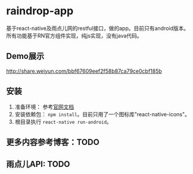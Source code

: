 # raindrop-app
基于react-native及雨点儿网的restful接口，做的app。目前只有android版本。所有功能基于RN官方组件实现，纯js实现，没有java代码。

## Demo展示
http://share.weiyun.com/bbf67609eef2f58b87ca79ce0cbf185b

## 安装
1. 准备环境： 参考[官网文档](https://facebook.github.io/react-native/docs/getting-started.html#content)
2. 安装依赖包： `npm install`。目前只用了一个图标库"react-native-icons"。
3. 根目录执行 `react-native run-android`。

## 更多内容参考博客：TODO

## 雨点儿API: TODO
